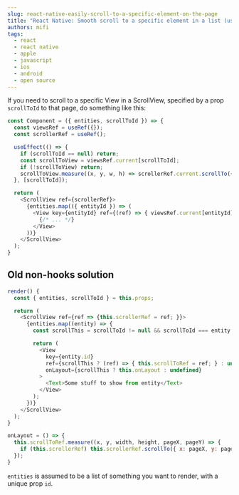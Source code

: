 ```yaml
---
slug: react-native-easily-scroll-to-a-specific-element-on-the-page
title: "React Native: Smooth scroll to a specific element in a list (using hooks)"
authors: mifi
tags:
  - react
  - react native
  - apple
  - javascript
  - ios
  - android
  - open source
---
```


If you need to scroll to a specific View in a ScrollView, specified by a prop `scrollToId` to that page, do something like this:

<!--truncate-->

```javascript
const Component = ({ entities, scrollToId }) => {
  const viewsRef = useRef({});
  const scrollerRef = useRef();

  useEffect(() => {
    if (scrollToId == null) return;
    const scrollToView = viewsRef.current[scrollToId];
    if (!scrollToView) return;
    scrollToView.measure((x, y, w, h) => scrollerRef.current.scrollTo({ x, y }));
  }, [scrollToId]);

  return (
    <ScrollView ref={scrollerRef}>
      {entities.map(({ entityId }) => (
        <View key={entityId} ref={(ref) => { viewsRef.current[entityId] = ref; }}>
          {/* ... */}
        </View>
      ))}
    </ScrollView>
  );
}
```

## Old non-hooks solution
```javascript
render() {
  const { entities, scrollToId } = this.props;

  return (
    <ScrollView ref={ref => {this.scrollerRef = ref; }}>
      {entities.map((entity) => {
        const scrollThis = scrollToId != null && scrollToId === entity.id;

        return (
          <View
            key={entity.id}
            ref={scrollThis ? (ref) => { this.scrollToRef = ref; } : undefined}
            onLayout={scrollThis ? this.onLayout : undefined}
          >
            <Text>Some stuff to show from entity</Text>
          </View>
        );
      })}
    </ScrollView>
  );
}

onLayout = () => {
  this.scrollToRef.measure((x, y, width, height, pageX, pageY) => {
    if (this.scrollerRef) this.scrollerRef.scrollTo({ x: pageX, y: pageY });
  });
}
```

`entities` is assumed to be a list of something you want to render, with a unique prop `id`.
